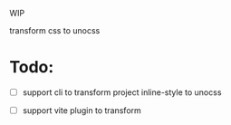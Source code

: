 WIP

transform css to unocss

# Todo:

- [ ] support cli to transform project inline-style to unocss

- [ ] support vite plugin to transform
